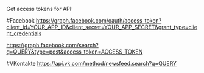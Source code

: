 Get access tokens for API:

#Facebook
https://graph.facebook.com/oauth/access_token?client_id=YOUR_APP_ID&client_secret=YOUR_APP_SECRET&grant_type=client_credentials 

https://graph.facebook.com/search?q=QUERY&type=post&access_token=ACCESS_TOKEN

#VKontakte
https://api.vk.com/method/newsfeed.search?q=QUERY

